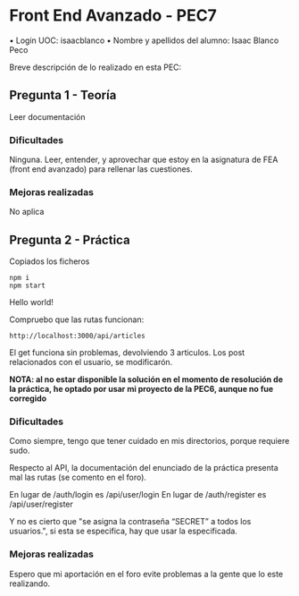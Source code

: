 # Front End Avanzado - PEC7

• Login UOC: isaacblanco
• Nombre y apellidos del alumno: Isaac Blanco Peco

Breve descripción de lo realizado en esta PEC:

## Pregunta 1 - Teoría

Leer documentación

### Dificultades

Ninguna. Leer, entender, y aprovechar que estoy en la asignatura de FEA (front end avanzado) para rellenar las cuestiones.

### Mejoras realizadas

No aplica

## Pregunta 2 - Práctica

Copiados los ficheros

```
npm i
npm start
```

Hello world!

Compruebo que las rutas funcionan:

```
http://localhost:3000/api/articles
```

El get funciona sin problemas, devolviendo 3 articulos. Los post relacionados con el usuario, se modificarón.

**NOTA: al no estar disponible la solución en el momento de resolución de la práctica, he optado por usar mi proyecto de la PEC6, aunque no fue corregido**

### Dificultades

Como siempre, tengo que tener cuidado en mis directorios, porque requiere sudo.

Respecto al API, la documentación del enunciado de la práctica presenta mal las rutas (se comento en el foro).

En lugar de /auth/login es /api/user/login
En lugar de /auth/register es /api/user/register

Y no es cierto que "se asigna la contraseña “SECRET” a todos los usuarios.", si esta se especifica, hay que usar la especificada.

### Mejoras realizadas

Espero que mi aportación en el foro evite problemas a la gente que lo este realizando.
